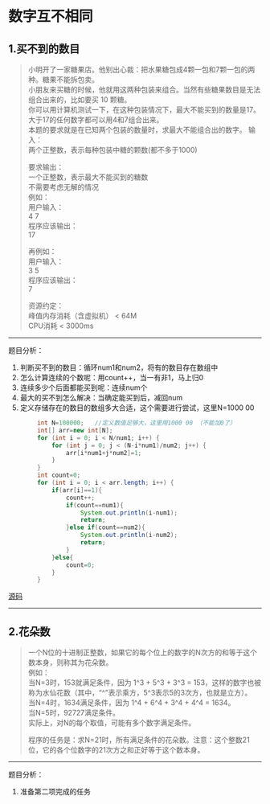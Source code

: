 # 数字互不相同

## 1.买不到的数目
>小明开了一家糖果店。他别出心裁：把水果糖包成4颗一包和7颗一包的两种。糖果不能拆包卖。  
>小朋友来买糖的时候，他就用这两种包装来组合。当然有些糖果数目是无法组合出来的，比如要买 10 颗糖。  
>你可以用计算机测试一下，在这种包装情况下，最大不能买到的数量是17。大于17的任何数字都可以用4和7组合出来。  
>本题的要求就是在已知两个包装的数量时，求最大不能组合出的数字。
>输入：  
>两个正整数，表示每种包装中糖的颗数(都不多于1000)  
>
>要求输出：  
>一个正整数，表示最大不能买到的糖数  
>不需要考虑无解的情况  
>例如：  
>用户输入：  
>4 7  
>程序应该输出：  
>17  
>
>再例如：  
>用户输入：  
>3 5  
>程序应该输出：  
>7  
>
>资源约定：  
>峰值内存消耗（含虚拟机） < 64M  
>CPU消耗  < 3000ms

---

题目分析：  
1. 判断买不到的数目：循环num1和num2，将有的数目存在数组中  
2. 怎么计算连续的个数呢：用count++，当一有非1，马上归0
3. 连续多少个后面都能买到呢：连续num个  
4. 最大的买不到怎么解决：当确定能买到后，减回num  
5. 定义存储存在的数目的数组多大合适，这个需要进行尝试，这里N=1000 00  

```java
		int N=100000;   //定义数值足够大，这里用1000 00 （不能加0了）
		int[] arr=new int[N];
		for (int i = 0; i < N/num1; i++) {
			for (int j = 0; j < (N-i*num1)/num2; j++) {
				arr[i*num1+j*num2]=1;
			}
		}
		int count=0;
		for (int i = 0; i < arr.length; i++) {
			if(arr[i]==1){
				count++;
				if(count==num1){
					System.out.println(i-num1);
					return;
				}else if(count==num2){
					System.out.println(i-num2);
					return;
				}
			}else{
				count=0;
			}
		}
```
[源码](../SourceCode/NoBuySweet.java)

---

## 2.花朵数
>一个N位的十进制正整数，如果它的每个位上的数字的N次方的和等于这个数本身，则称其为花朵数。  
>例如：  
>当N=3时，153就满足条件，因为 1^3 + 5^3 + 3^3 = 153，这样的数字也被称为水仙花数（其中，“^”表示乘方，5^3表示5的3次方，也就是立方）。  
>当N=4时，1634满足条件，因为 1^4 + 6^4 + 3^4 + 4^4 = 1634。  
>当N=5时，92727满足条件。  
>实际上，对N的每个取值，可能有多个数字满足条件。  
>  
>程序的任务是：求N=21时，所有满足条件的花朵数。注意：这个整数21位，它的各个位数字的21次方之和正好等于这个数本身。

---

题目分析：
1. 准备第二项完成的任务

























